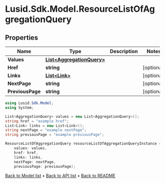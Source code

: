 # Lusid.Sdk.Model.ResourceListOfAggregationQuery

## Properties

Name | Type | Description | Notes
------------ | ------------- | ------------- | -------------
**Values** | [**List&lt;AggregationQuery&gt;**](AggregationQuery.md) |  | 
**Href** | **string** |  | [optional] 
**Links** | [**List&lt;Link&gt;**](Link.md) |  | [optional] 
**NextPage** | **string** |  | [optional] 
**PreviousPage** | **string** |  | [optional] 

```csharp
using Lusid.Sdk.Model;
using System;

List<AggregationQuery> values = new List<AggregationQuery>();
string href = "example href";
List<Link> links = new List<Link>();
string nextPage = "example nextPage";
string previousPage = "example previousPage";

ResourceListOfAggregationQuery resourceListOfAggregationQueryInstance = new ResourceListOfAggregationQuery(
    values: values,
    href: href,
    links: links,
    nextPage: nextPage,
    previousPage: previousPage);
```

[Back to Model list](../README.md#documentation-for-models) &#8226; [Back to API list](../README.md#documentation-for-api-endpoints) &#8226; [Back to README](../README.md)
